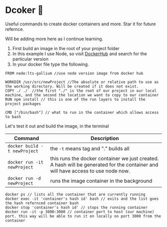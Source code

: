 # Dcoker 🐬 
Useful commands to create docker containers and more. Star it for future refernce. 

Will be adding more here as I continue learning. 


1. First build an image in the root of your project folder 
2. In this example I use Node, so visit [DockerHub](https://hub.docker.com/) and search for the particular version
3. In your docker file type the following.
 
```
FROM node:lts-gallium //use node version image from docker hub

WORKDIR /usr/src/newProject //The absolute or relative path to use as the working directory. Will be created if it does not exist.
COPY ./ ./  //the first "./" is the root of our project in our local machine, and the second the location we want to copy to our container
RUN npm install // this is one of the run layers to install the project packages

CMD ["/bin/bash"] // what to run in the container which allows access to bash

```
Let's test it out and build the image, in the terminal

| Command   | Description  |
| ------------- | ------------- |
|`docker build -t newProject`| the `-t` means tag and "." builds all |
|`docker run -it newProject` | this runs the docker container we just created. A hash will be generated for the container and will have access to use node now.|
|`docker run -d newProject`| runs the image container in the background |

```
docker ps // lists all the container that are currently running
docker exec -it 'container's hash id' bash // exits and the list goes the hash refernced container bash
docker stop 'container's hash id' // stops the running container
docker run -it -p 3000:3000 // container port to host (our machine) port. this way will be able to run it on locally on port 3000 from the container
```
